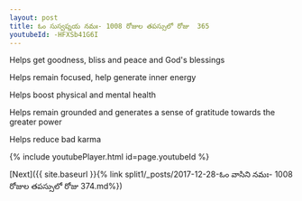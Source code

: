 ```yaml
---
layout: post
title: ఓం సుస్వప్నయ నమః- 1008 రోజుల తపస్సులో రోజు  365
youtubeId: -HFXSb41G6I
---
```

 
 
Helps get goodness, bliss and peace and God's blessings
 
Helps remain focused, help generate inner energy 
 
Helps boost physical and mental health 
 
Helps remain grounded and generates a sense of gratitude towards the greater power 
 
Helps reduce bad karma
 
 
 
 


{% include youtubePlayer.html id=page.youtubeId %}
 
[Next]({{ site.baseurl }}{% link  split1/_posts/2017-12-28-ఓం వాసిని నమః- 1008 రోజుల తపస్సులో రోజు  374.md%})
 
